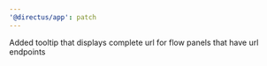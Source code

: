 ```yaml
---
'@directus/app': patch
---
```


Added tooltip that displays complete url for flow panels that have url endpoints

